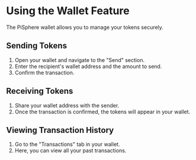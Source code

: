 # Using the Wallet Feature

The PiSphere wallet allows you to manage your tokens securely.

## Sending Tokens
1. Open your wallet and navigate to the "Send" section.
2. Enter the recipient's wallet address and the amount to send.
3. Confirm the transaction.

## Receiving Tokens
1. Share your wallet address with the sender.
2. Once the transaction is confirmed, the tokens will appear in your wallet.

## Viewing Transaction History
1. Go to the "Transactions" tab in your wallet.
2. Here, you can view all your past transactions.

